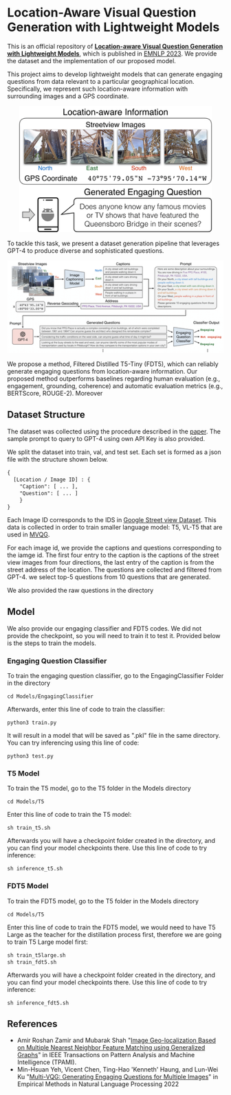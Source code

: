 # Location-Aware Visual Question Generation with Lightweight Models

This is an official repository of [**Location-aware Visual Question Generation with Lightweight Models**](https://arxiv.org/abs/2310.15129), which is published in [EMNLP 2023](https://2023.emnlp.org/). We provide the dataset and the implementation of our proposed model.

This project aims to develop lightweight models that can generate engaging questions from data relevant to a particular geographical location. Specifically, we represent such location-aware information with surrounding images and a GPS coordinate. 

<p align="center">
    <img src="./asset/locavqg.png" width="450"/>
</p>

To tackle this task, we present a dataset generation pipeline that leverages GPT-4 to produce diverse and sophisticated questions.

<p align="center">
    <img src="./asset/dataset_generation_pipeline.png" width="900"/>
</p>
We propose a method, Filtered Distilled T5-Tiny (FDT5), which can reliably generate engaging questions from location-aware information. Our proposed method outperforms baselines regarding human evaluation (e.g., engagement, grounding, coherence) and automatic evaluation metrics (e.g., BERTScore, ROUGE-2). Moreover

## Dataset Structure
The dataset was collected using the procedure described in the [paper](https://arxiv.org/abs/2310.15129).  The sample prompt to query to GPT-4 using own API Key is also provided.

We split the dataset into train, val, and test set. Each set is formed as a json file with the structure shown below.

```
{
  [Location / Image ID] : {
    "Caption": [ ... ],
    "Question": [ ... ]
    }
}
```

Each Image ID corresponds to the IDS in [Google Street view Dataset](https://www.crcv.ucf.edu/data/GMCP_Geolocalization/). This data is collected in order to train smaller language model: T5, VL-T5 that are used in [MVQG](https://arxiv.org/abs/2211.07441).

For each image id, we provide the captions and questions corresponding to the iamge id. The first four entry to the caption is the captions of the street view images from four directions, the last entry of the caption is from the street address of the location. The questions are collected and filtered from GPT-4. we select top-5 questions from 10 questions that are generated.

We also provided the raw questions in the directory

## Model
We also provide our engaging classifier and FDT5 codes. We did not provide the checkpoint, so you will need to train it to test it. Provided below is the steps to train the models.

### Engaging Question Classifier
To train the engaging question classifier, go to the EngagingClassifier Folder in the directory

```
cd Models/EngagingClassifier
```

Afterwards, enter this line of code to train the classifier:
```
python3 train.py
```

It will result in a model that will be saved as ".pkl" file in the same directory. You can try inferencing using this line of code:
```
python3 test.py
```

### T5 Model
To train the T5 model, go to the T5 folder in the Models directory
```
cd Models/T5
```

Enter this line of code to train the T5 model:
```
sh train_t5.sh
```

Afterwards you will have a checkpoint folder created in the directory, and you can find your model checkpoints there. Use this line of code to try inference:
```
sh inference_t5.sh
```

### FDT5 Model
To train the FDT5 model, go to the T5 folder in the Models directory
```
cd Models/T5
```

Enter this line of code to train the FDT5 model, we would need to have T5 Large as the teacher for the distillation process first, therefore we are going to train T5 Large model first:
```
sh train_t5large.sh
sh train_fdt5.sh
```

Afterwards you will have a checkpoint folder created in the directory, and you can find your model checkpoints there. Use this line of code to try inference:
```
sh inference_fdt5.sh
```

## References
- Amir Roshan Zamir and Mubarak Shah "[Image Geo-localization Based on Multiple Nearest Neighbor Feature Matching using Generalized Graphs](https://vilab.epfl.ch/zamir/index_files/PAMI_Amir%20Zamir.pdf)" in IEEE Transactions on Pattern Analysis and Machine Intelligence (TPAMI).
- Min-Hsuan Yeh, Vicent Chen, Ting-Hao 'Kenneth' Haung, and Lun-Wei Ku "[Multi-VQG: Generating Engaging Questions for Multiple Images](https://arxiv.org/abs/2211.07441)" in Empirical Methods in Natural Language Processing 2022
